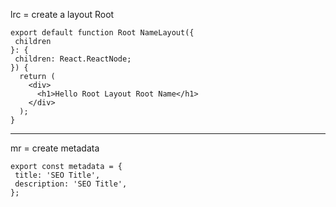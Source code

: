 lrc = create a layout Root
```TSX
export default function Root NameLayout({
 children
}: {
 children: React.ReactNode;
}) {
  return (
    <div>
      <h1>Hello Root Layout Root Name</h1>
    </div>
  );
}
```
---
mr = create metadata
```TSX
export const metadata = {
 title: 'SEO Title',
 description: 'SEO Title',
};
```
